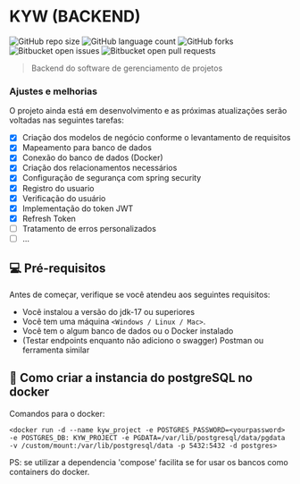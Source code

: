 # KYW (BACKEND)

![GitHub repo size](https://img.shields.io/github/repo-size/weslemarques/kyw_project?style=for-the-badge)
![GitHub language count](https://img.shields.io/github/languages/count/weslemarques/kyw_project?style=for-the-badge)
![GitHub forks](https://img.shields.io/github/forks/weslemarques/kyw_project?style=for-the-badge)
![Bitbucket open issues](https://img.shields.io/github/issues/weslemarques/kyw_project?style=for-the-badge)
![Bitbucket open pull requests](https://img.shields.io/github/issues-pr/weslemarques/kyw_project?style=for-the-badge)


> Backend do software de gerenciamento de projetos

### Ajustes e melhorias

O projeto ainda está em desenvolvimento e as próximas atualizações serão voltadas nas seguintes tarefas:

- [x] Criação dos modelos de negócio conforme o levantamento de requisitos
- [x] Mapeamento para banco de dados
- [x] Conexão do banco de dados (Docker)
- [x] Criação dos relacionamentos necessários
- [x] Configuração de segurança com spring security
- [x] Registro do usuario
- [x] Verificação do usuário
- [x] Implementação do token JWT
- [x] Refresh Token
- [ ] Tratamento de erros personalizados
- [ ] ...

## 💻 Pré-requisitos

Antes de começar, verifique se você atendeu aos seguintes requisitos:

- Você instalou a versão do jdk-17 ou superiores
- Você tem uma máquina `<Windows / Linux / Mac>`.
- Você tem o algum banco de dados ou o Docker instalado
- (Testar endpoints enquanto não adiciono o swagger) Postman ou ferramenta similar
## 🚀 Como criar a instancia do postgreSQL no docker

Comandos para o docker:

```
<docker run -d --name kyw_project -e POSTGRES_PASSWORD=<yourpassword> -e POSTGRES_DB: KYW_PROJECT -e PGDATA=/var/lib/postgresql/data/pgdata -v /custom/mount:/var/lib/postgresql/data -p 5432:5432 -d postgres>
```
PS: se utilizar a dependencia 'compose' facilita se for usar os bancos como containers do docker.
